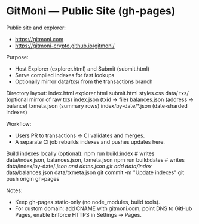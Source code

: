 # GitMoni — Public Site (gh-pages)

Public site and explorer:
- https://gitmoni.com
- https://gitmoni-crypto.github.io/gitmoni/

Purpose:
- Host Explorer (explorer.html) and Submit (submit.html)
- Serve compiled indexes for fast lookups
- Optionally mirror data/txs/ from the transactions branch

Directory layout:
    index.html
    explorer.html
    submit.html
    styles.css
    data/
      txs/                 (optional mirror of raw txs)
      index.json           (txid → file)
      balances.json        (address → balance)
      txmeta.json          (summary rows)
      index/by-date/*.json (date-sharded indexes)

Workflow:
- Users PR to transactions → CI validates and merges.
- A separate CI job rebuilds indexes and pushes updates here.

Build indexes locally (optional):
    npm run build:index   # writes data/index.json, balances.json, txmeta.json
    npm run build:dates   # writes data/index/by-date/*.json and dates.json
    git add data/index* data/balances.json data/txmeta.json
    git commit -m "Update indexes"
    git push origin gh-pages

Notes:
- Keep gh-pages static-only (no node_modules, build tools).
- For custom domain: add CNAME with gitmoni.com, point DNS to GitHub Pages, enable Enforce HTTPS in Settings → Pages.
